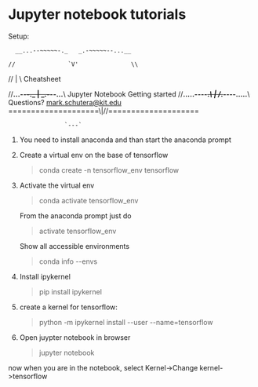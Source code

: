 # Jupyter notebook tutorials

Setup:


      __...--~~~~~-._   _.-~~~~~--...__

    //               `V'               \\   

   //                 |                 \\    	Cheatsheet

  //__...--~~~~~~-._  |  _.-~~~~~~--...__\\     Jupyter Notebook Getting started
 //__.....----~~~~._\ | /_.~~~~----.....__\\	Questions? mark.schutera@kit.edu
====================\\|//====================

                    `---`


1. You need to install anaconda and than start the anaconda prompt


2. Create a virtual env
 on the base of tensorflow
	>conda create -n tensorflow_env tensorflow



3. Activate the virtual env

	>conda activate tensorflow_env


   From the anaconda prompt just do
	>activate tensorflow_env

   Show all accessible environments
	>conda info --envs


4. Install ipykernel

	>pip install ipykernel



5. create a kernel for tensorflow:

	>python -m ipykernel install --user --name=tensorflow



6. Open juypter notebook in browser
	>jupyter notebook

now when you are in the notebook, select Kernel->Change kernel->tensorflow


